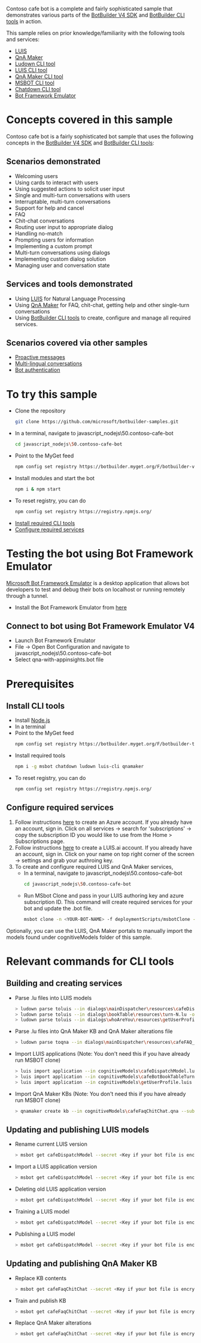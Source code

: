 Contoso cafe bot is a complete and fairly sophisticated sample that demonstrates various parts of the [BotBuilder V4 SDK](https://github.com/microsoft/botbuilder-js) and [BotBuilder CLI tools](https://github.com/microsoft/botbuilder-tools) in action. 

This sample relies on prior knowledge/familiarity with the following tools and services:
- [LUIS](https://luis.ai)
- [QnA Maker](https://qnamaker.ai)
- [Ludown CLI tool](https://github.com/Microsoft/botbuilder-tools/tree/master/packages/Ludown)
- [LUIS CLI tool](https://github.com/Microsoft/botbuilder-tools/tree/master/packages/LUIS)
- [QnA Maker CLI tool](https://github.com/Microsoft/botbuilder-tools/tree/master/packages/QnAMaker)
- [MSBOT CLI tool](https://github.com/Microsoft/botbuilder-tools/tree/master/packages/MSBot)
- [Chatdown CLI tool](https://github.com/Microsoft/botbuilder-tools/tree/master/packages/Chatdown)
- [Bot Framework Emulator](https://github.com/Microsoft/BotFramework-Emulator)

# Concepts covered in this sample
Contoso cafe bot is a fairly sophisticated bot sample that uses the following concepts in the [BotBuilder V4 SDK](https://github.com/microsoft/botbuilder-js) and [BotBuilder CLI tools](https://github.com/microsoft/botbuilder-tools):

## Scenarios demonstrated
- Welcoming users
- Using cards to interact with users
- Using suggested actions to solicit user input
- Single and multi-turn conversations with users
- Interruptable, multi-turn conversations
- Support for help and cancel
- FAQ
- Chit-chat conversations
- Routing user input to appropriate dialog
- Handling no-match 
- Prompting users for information
- Implementing a custom prompt
- Multi-turn conversations using dialogs
- Implementing custom dialog solution
- Managing user and conversation state

## Services and tools demonstrated
- Using [LUIS](https://luis.ai) for Natural Language Processing
- Using [QnA Maker](https://qnamaker.ai) for FAQ, chit-chat, getting help and other single-turn conversations
- Using [BotBuilder CLI tools](https://github.com/microsoft/botbuilder-tools) to create, configure and manage all required services.

## Scenarios covered via other samples
- [Proactive messages](../17.proactive-messages)
- [Multi-lingual conversations](../18.multi-lingual-bot)
- [Bot authentication](../19.bot-authentication)

# To try this sample
- Clone the repository
    ```bash
    git clone https://github.com/microsoft/botbuilder-samples.git
    ```
- In a terminal, navigate to javascript_nodejs\50.contoso-cafe-bot
    ```bash
    cd javascript_nodejs\50.contoso-cafe-bot
    ```
- Point to the MyGet feed 
    ```bash
    npm config set registry https://botbuilder.myget.org/F/botbuilder-v4-js-daily/npm/
    ```
- Install modules and start the bot
    ```bash
    npm i & npm start
    ```
- To reset registry, you can do
    ```bash
    npm config set registry https://registry.npmjs.org/
    ```
- [Install required CLI tools](#Install-CLI-tools)
- [Configure required services](#Configure-required-services)

# Testing the bot using Bot Framework Emulator
[Microsoft Bot Framework Emulator](https://aka.ms/botframework-emulator) is a desktop application that allows bot developers to test and debug their bots on localhost or running remotely through a tunnel.

- Install the Bot Framework Emulator from [here](https://aka.ms/botframework-emulator)

## Connect to bot using Bot Framework Emulator V4
- Launch Bot Framework Emulator
- File -> Open Bot Configuration and navigate to javascript_nodejs\50.contoso-cafe-bot
- Select qna-with-appinsights.bot file

# Prerequisites
## Install CLI tools

- Install [Node.js](https://nodejs.org/)
- In a terminal
- Point to the MyGet feed
    ```bash
    npm config set registry https://botbuilder.myget.org/F/botbuilder-tools-daily/npm/
    ```
- Install required tools
    ```bash
    npm i -g msbot chatdown ludown luis-cli qnamaker 
    ```
- To reset registry, you can do
    ```bash
    npm config set registry https://registry.npmjs.org/
    ```

## Configure required services
1. Follow instructions [here](https://portal.azure.com) to create an Azure account. If you already have an account, sign in. Click on all services -> search for 'subscriptions' -> copy the subscription ID you would like to use from the Home > Subscriptions page.
2. Follow instructions [here](https://www.luis.ai/home) to create a LUIS.ai account. If you already have an account, sign in. Click on your name on top right corner of the screen -> settings and grab your authroing key.
3. To create and configure required LUIS and QnA Maker services, 
    - In a terminal, navigate to javascript_nodejs\50.contoso-cafe-bot
        ```bash
        cd javascript_nodejs\50.contoso-cafe-bot
        ```
    - Run MSbot Clone and pass in your LUIS authoring key and azure subscription ID. This command will create required services for your bot and update the .bot file.
        ```bash
        msbot clone -n <YOUR-BOT-NAME> -f deploymentScripts/msbotClone -l <Bot service location> --luisAuthoringKey <Key from step \#2 above> --subscriptionId <Key from step \#1 above>
        ```

Optionally, you can use the LUIS, QnA Maker portals to manually import the models found under cognitiveModels folder of this sample. 

# Relevant commands for CLI tools
## Building and creating services
- Parse .lu files into LUIS models
    ```bash
    > ludown parse toluis --in dialogs\mainDispatcher\resources\cafeDispatchModel.lu -o cognitiveModels -n cafeDispatchModel.luis
    > ludown parse toluis --in dialogs\bookTable\resources\turn-N.lu -o cognitiveModels -n cafeBotBookTableTurnN.luis
    > ludown parse toluis --in dialogs\whoAreYou\resources\getUserProfile.lu -o cognitiveModels -n getUserProfile.luis
    ```
- Parse .lu files into QnA Maker KB and QnA Maker alterations file
    ```bash
    > ludown parse toqna --in dialogs\mainDispatcher\resources\cafeFAQ_ChitChat.lu --verbose -o cognitiveModels -n cafeFaqChitChat.qna -a
    ```
- Import LUIS applications (Note: You don't need this if you have already run MSBOT clone)
    ```bash
    > luis import application --in cognitiveModels\cafeDispatchModel.luis --authoringKey <Your LUIS authoring key> --endpointBasePath https://westus.api.cognitive.microsoft.com/luis/api/v2.0 --msbot | msbot connect luis --stdin
    > luis import application --in cognitiveModels\cafeBotBookTableTurnN.luis --authoringKey <Your LUIS authoring key> --endpointBasePath https://westus.api.cognitive.microsoft.com/luis/api/v2.0 --msbot | msbot connect luis --stdin
    > luis import application --in cognitiveModels\getUserProfile.luis --authoringKey <Your LUIS authoring key> --endpointBasePath https://westus.api.cognitive.microsoft.com/luis/api/v2.0 --msbot | msbot connect luis --stdin
    ```
- Import QnA Maker KBs (Note: You don't need this if you have already run MSBOT clone)
    ```bash
    > qnamaker create kb --in cognitiveModels\cafeFaqChitChat.qna --subscriptionKey <Your QnA Maker subscription key> --msbot | msbot connect qna --stdin
    ```
## Updating and publishing LUIS models
- Rename current LUIS version
    ```bash
    > msbot get cafeDispatchModel --secret <Key if your bot file is encrypted> | luis rename version --newVersionId 0.1_old --stdin
    ```
- Import a LUIS application version
    ```bash
    > msbot get cafeDispatchModel --secret <Key if your bot file is encrypted> | luis import version --stdin --in cognitiveModels\cafeDispatchModel.luis
    ```
- Deleting old LUIS application version
    ```bash
    > msbot get cafeDispatchModel --secret <Key if your bot file is encrypted> | luis delete version --stdin --versionId 0.1_old
    ```
- Training a LUIS model
    ```bash
    > msbot get cafeDispatchModel --secret <Key if your bot file is encrypted> | luis train version --wait --stdin
    ```
- Publishing a LUIS model
    ```bash
    > msbot get cafeDispatchModel --secret <Key if your bot file is encrypted> | luis publish version --stdin
    ```

## Updating and publishing QnA Maker KB

- Replace KB contents
    ```bash
    > msbot get cafeFaqChitChat --secret <Key if your bot file is encrypted> | qnamaker replace kb --in cognitiveModels\cafeFaqChitChat.qna --stdin
    ```
- Train and publish KB
    ```bash
    > msbot get cafeFaqChitChat --secret <Key if your bot file is encrypted> | qnamaker publish kb --stdin
    ```
- Replace QnA Maker alterations
    ```bash
    > msbot get cafeFaqChitChat --secret <Key if your bot file is encrypted> | qnamaker replace alterations --in cognitiveModels\cafeFaqChitChat.qna_Alterations.json --stdin
    ```

